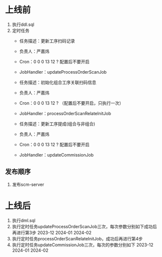 # 上线前

1. 执行ddl.sql
2. 定时任务
    - 任务描述：更新工序扫码记录
    - 负责人：严嘉炜
    - Cron：0 0 0 13 12 ? 配置后不要开启
    - JobHandler：updateProcessOrderScanJob

    - 任务描述：初始化组合工序关联扫码信息
    - 负责人：严嘉炜
    - Cron：0 0 0 13 12 ? （配置后不要开启，只执行一次）
    - JobHandler：processOrderScanRelateInitJob

    - 任务描述：更新工序提成(组合与非组合)
    - 负责人：严嘉炜
    - Cron：0 0 0 13 12 ? 配置后不要开启
    - JobHandler：updateCommissionJob

## 发布顺序

1. 发布scm-server

# 上线后

1. 执行dml.sql
2. 执行定时任务updateProcessOrderScanJob三次，每次参数分别如下成功后再进行第3步
   2023-12
   2024-01
   2024-02
3. 执行定时任务processOrderScanRelateInitJob，成功后再进行第4步
4. 执行定时任务updateCommissionJob三次，每次的参数分别如下
   2023-12
   2024-01
   2024-02








